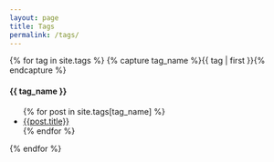```yaml
---
layout: page
title: Tags
permalink: /tags/
---
```

<div class="tags">
{% for tag in site.tags %}
	{% capture tag_name %}{{ tag | first }}{% endcapture %}
	<h4 id="#{{ tag_name | slugize }}">{{ tag_name }}</h4>
	<a name="{{ tag_name | slugize }}"></a>
	<ul>
	{% for post in site.tags[tag_name] %}
		<li><a href="{{ root_url }}{{ post.url }}">{{post.title}}</a></li>
	{% endfor %}
	</ul>
{% endfor %}
</div>